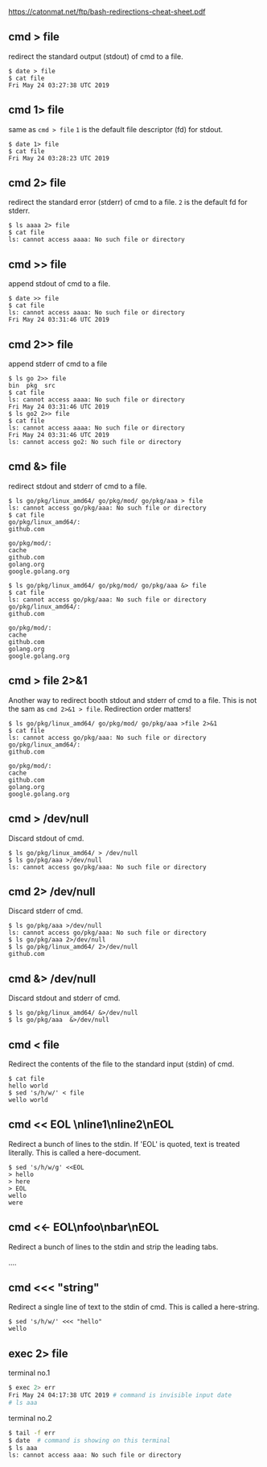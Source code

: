 
https://catonmat.net/ftp/bash-redirections-cheat-sheet.pdf


cmd > file
--
redirect the standard output (stdout) of cmd to a file.

```console
$ date > file
$ cat file
Fri May 24 03:27:38 UTC 2019
```

cmd 1> file
--
same as `cmd > file` `1` is the default file descriptor (fd) for stdout.

```console
$ date 1> file
$ cat file
Fri May 24 03:28:23 UTC 2019
```

cmd 2> file
--
redirect the standard error (stderr) of cmd to a file. `2` is the default fd for stderr.

```console
$ ls aaaa 2> file
$ cat file
ls: cannot access aaaa: No such file or directory
```

cmd >> file 
--
append stdout of cmd to a file.

```console
$ date >> file
$ cat file
ls: cannot access aaaa: No such file or directory
Fri May 24 03:31:46 UTC 2019
```

cmd 2>> file
--
append stderr of cmd to a file

```console
$ ls go 2>> file
bin  pkg  src
$ cat file
ls: cannot access aaaa: No such file or directory
Fri May 24 03:31:46 UTC 2019
$ ls go2 2>> file
$ cat file
ls: cannot access aaaa: No such file or directory
Fri May 24 03:31:46 UTC 2019
ls: cannot access go2: No such file or directory
```

cmd &> file
--
redirect stdout and stderr of cmd to a file.

```console
$ ls go/pkg/linux_amd64/ go/pkg/mod/ go/pkg/aaa > file
ls: cannot access go/pkg/aaa: No such file or directory
$ cat file
go/pkg/linux_amd64/:
github.com

go/pkg/mod/:
cache
github.com
golang.org
google.golang.org
```
```console
$ ls go/pkg/linux_amd64/ go/pkg/mod/ go/pkg/aaa &> file
$ cat file
ls: cannot access go/pkg/aaa: No such file or directory
go/pkg/linux_amd64/:
github.com

go/pkg/mod/:
cache
github.com
golang.org
google.golang.org
```

cmd > file 2>&1
--

Another way to redirect booth stdout and stderr of cmd to a file. This is not the sam as `cmd 2>&1 > file`. Redirection order matters!
```console
$ ls go/pkg/linux_amd64/ go/pkg/mod/ go/pkg/aaa >file 2>&1
$ cat file
ls: cannot access go/pkg/aaa: No such file or directory
go/pkg/linux_amd64/:
github.com

go/pkg/mod/:
cache
github.com
golang.org
google.golang.org
```

cmd > /dev/null
--
Discard stdout of cmd.
```console
$ ls go/pkg/linux_amd64/ > /dev/null
$ ls go/pkg/aaa >/dev/null
ls: cannot access go/pkg/aaa: No such file or directory
```


cmd 2> /dev/null
--
Discard stderr of cmd.
```console
$ ls go/pkg/aaa >/dev/null
ls: cannot access go/pkg/aaa: No such file or directory
$ ls go/pkg/aaa 2>/dev/null
$ ls go/pkg/linux_amd64/ 2>/dev/null
github.com
```

cmd &> /dev/null 
--
Discard stdout and stderr of cmd.
```console
$ ls go/pkg/linux_amd64/ &>/dev/null
$ ls go/pkg/aaa  &>/dev/null
```
cmd < file
--
Redirect the contents of the file to the standard input (stdin) of cmd.

```console
$ cat file
hello world
$ sed 's/h/w/' < file
wello world
```


cmd << EOL \nline1\nline2\nEOL
--
Redirect a bunch of lines to the stdin. If 'EOL' is quoted, text is treated literally. This is called a here-document.

```console
$ sed 's/h/w/g' <<EOL
> hello
> here
> EOL
wello
were
```



cmd <<- EOL\n<tab>foo\n<tab><tab>bar\nEOL
--
Redirect a bunch of lines to the stdin and strip the leading tabs.
  
....



cmd <<< "string"
--
Redirect a single line of text to the stdin of cmd. This is called a here-string.
```console
$ sed 's/h/w/' <<< "hello"
wello
```


exec 2> file
--

terminal no.1
```bash
$ exec 2> err
Fri May 24 04:17:38 UTC 2019 # command is invisible input date
# ls aaa
```


terminal no.2
```bash
$ tail -f err
$ date  # command is showing on this terminal
$ ls aaa
ls: cannot access aaa: No such file or directory
```

